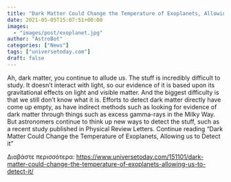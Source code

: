 ```yaml
---
title: "Dark Matter Could Change the Temperature of Exoplanets, Allowing us to Detect it"
date: 2021-05-05T15:07:51+00:00
images:
  - "images/post/exoplanet.jpg"
author: "AstroBot"
categories: ["News"]
tags: ["universetoday.com"]
draft: false
---
```


Ah, dark matter, you continue to allude us. The stuff is incredibly difficult to study. It doesn’t interact with light, so our evidence of it is based upon its gravitational effects on light and visible matter. And the biggest difficulty is that we still don’t know what it is. Efforts to detect dark matter directly have come up empty, as have indirect methods such as looking for evidence of dark matter through things such as excess gamma-rays in the Milky Way. But astronomers continue to think up new ways to detect the stuff, such as a recent study published in Physical Review Letters. Continue reading “Dark Matter Could Change the Temperature of Exoplanets, Allowing us to Detect it” 

Διαβάστε περισσότερα: https://www.universetoday.com/151101/dark-matter-could-change-the-temperature-of-exoplanets-allowing-us-to-detect-it/
